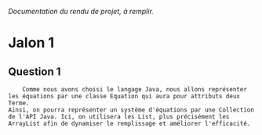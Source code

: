 _Documentation du rendu de projet, à remplir._

# Jalon 1

## Question 1

```
    Comme nous avons choisi le langage Java, nous allons représenter les équations par une classe Equation qui aura pour attributs deux Terme.
Ainsi, on pourra représenter un système d'équations par une Collection de l'API Java. Ici, on utilisera les List, plus précisément les ArrayList afin de dynamiser le remplissage et améliorer l'efficacité.
```
